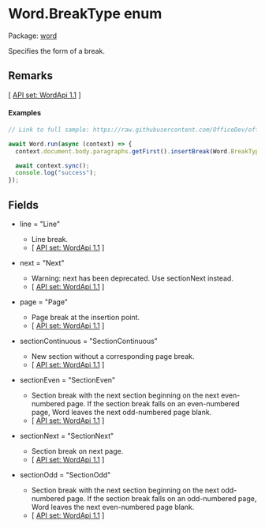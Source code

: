 # Word.BreakType enum

Package: [word](/en-us/javascript/api/word)

Specifies the form of a break.

## Remarks

[ [API set: WordApi 1.1](/en-us/javascript/api/requirement-sets/word/word-api-requirement-sets) ]

#### Examples
```TypeScript
// Link to full sample: https://raw.githubusercontent.com/OfficeDev/office-js-snippets/prod/samples/word/25-paragraph/insert-line-and-page-breaks.yaml

await Word.run(async (context) => {
  context.document.body.paragraphs.getFirst().insertBreak(Word.BreakType.page, "After");

  await context.sync();
  console.log("success");
});
```

## Fields

- line = "Line"
  - Line break.
  - [ [API set: WordApi 1.1](/en-us/javascript/api/requirement-sets/word/word-api-requirement-sets) ]

- next = "Next"
  - Warning: next has been deprecated. Use sectionNext instead.
  - [ [API set: WordApi 1.1](/en-us/javascript/api/requirement-sets/word/word-api-requirement-sets) ]

- page = "Page"
  - Page break at the insertion point.
  - [ [API set: WordApi 1.1](/en-us/javascript/api/requirement-sets/word/word-api-requirement-sets) ]

- sectionContinuous = "SectionContinuous"
  - New section without a corresponding page break.
  - [ [API set: WordApi 1.1](/en-us/javascript/api/requirement-sets/word/word-api-requirement-sets) ]

- sectionEven = "SectionEven"
  - Section break with the next section beginning on the next even-numbered page. If the section break falls on an even-numbered page, Word leaves the next odd-numbered page blank.
  - [ [API set: WordApi 1.1](/en-us/javascript/api/requirement-sets/word/word-api-requirement-sets) ]

- sectionNext = "SectionNext"
  - Section break on next page.
  - [ [API set: WordApi 1.1](/en-us/javascript/api/requirement-sets/word/word-api-requirement-sets) ]

- sectionOdd = "SectionOdd"
  - Section break with the next section beginning on the next odd-numbered page. If the section break falls on an odd-numbered page, Word leaves the next even-numbered page blank.
  - [ [API set: WordApi 1.1](/en-us/javascript/api/requirement-sets/word/word-api-requirement-sets) ]